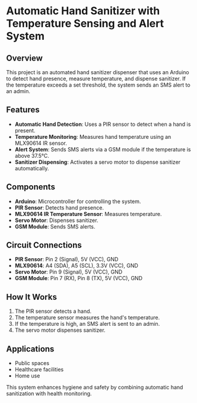 
# Automatic Hand Sanitizer with Temperature Sensing and Alert System

## Overview

This project is an automated hand sanitizer dispenser that uses an Arduino to detect hand presence, measure temperature, and dispense sanitizer. If the temperature exceeds a set threshold, the system sends an SMS alert to an admin.

## Features

- **Automatic Hand Detection**: Uses a PIR sensor to detect when a hand is present.
- **Temperature Monitoring**: Measures hand temperature using an MLX90614 IR sensor.
- **Alert System**: Sends SMS alerts via a GSM module if the temperature is above 37.5°C.
- **Sanitizer Dispensing**: Activates a servo motor to dispense sanitizer automatically.

## Components

- **Arduino**: Microcontroller for controlling the system.
- **PIR Sensor**: Detects hand presence.
- **MLX90614 IR Temperature Sensor**: Measures temperature.
- **Servo Motor**: Dispenses sanitizer.
- **GSM Module**: Sends SMS alerts.

## Circuit Connections

- **PIR Sensor**: Pin 2 (Signal), 5V (VCC), GND
- **MLX90614**: A4 (SDA), A5 (SCL), 3.3V (VCC), GND
- **Servo Motor**: Pin 9 (Signal), 5V (VCC), GND
- **GSM Module**: Pin 7 (RX), Pin 8 (TX), 5V (VCC), GND

## How It Works

1. The PIR sensor detects a hand.
2. The temperature sensor measures the hand's temperature.
3. If the temperature is high, an SMS alert is sent to an admin.
4. The servo motor dispenses sanitizer.

## Applications

- Public spaces
- Healthcare facilities
- Home use

This system enhances hygiene and safety by combining automatic hand sanitization with health monitoring. 
